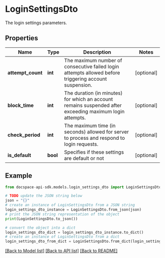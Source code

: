 # LoginSettingsDto
The login settings parameters.

## Properties

Name | Type | Description | Notes
------------ | ------------- | ------------- | -------------
**attempt_count** | **int** | The maximum number of consecutive failed login attempts allowed before triggering account suspension. | [optional] 
**block_time** | **int** | The duration (in minutes) for which an account remains suspended after exceeding maximum login attempts. | [optional] 
**check_period** | **int** | The maximum time (in seconds) allowed for server to process and respond to login requests. | [optional] 
**is_default** | **bool** | Specifies if these settings are default or not | [optional] 

## Example

```python
from docspace-api-sdk.models.login_settings_dto import LoginSettingsDto

# TODO update the JSON string below
json = "{}"
# create an instance of LoginSettingsDto from a JSON string
login_settings_dto_instance = LoginSettingsDto.from_json(json)
# print the JSON string representation of the object
print(LoginSettingsDto.to_json())

# convert the object into a dict
login_settings_dto_dict = login_settings_dto_instance.to_dict()
# create an instance of LoginSettingsDto from a dict
login_settings_dto_from_dict = LoginSettingsDto.from_dict(login_settings_dto_dict)
```
[[Back to Model list]](../README.md#documentation-for-models) [[Back to API list]](../README.md#documentation-for-api-endpoints) [[Back to README]](../README.md)


